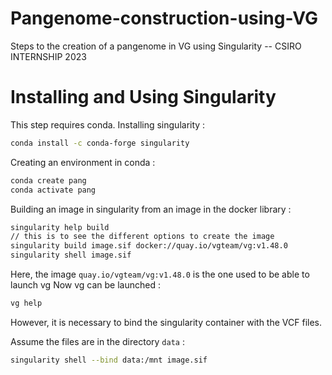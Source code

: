 # Pangenome-construction-using-VG
Steps to the creation of a pangenome in VG using Singularity -- CSIRO INTERNSHIP 2023

# Installing and Using Singularity


This step requires conda.
Installing singularity :
```sh
conda install -c conda-forge singularity 
```
Creating an environment in conda :
```sh
conda create pang
conda activate pang
```
Building an image in singularity from an image in the docker library :
```sh
singularity help build
// this is to see the different options to create the image
singularity build image.sif docker://quay.io/vgteam/vg:v1.48.0   
singularity shell image.sif
```
Here, the image ```quay.io/vgteam/vg:v1.48.0``` is the one used to be able to launch vg
Now vg can be launched :
```sh
vg help 
```

However, it is necessary to bind the singularity container with the VCF files. 

Assume the files are in the directory ```data``` :
```sh
singularity shell --bind data:/mnt image.sif
```
